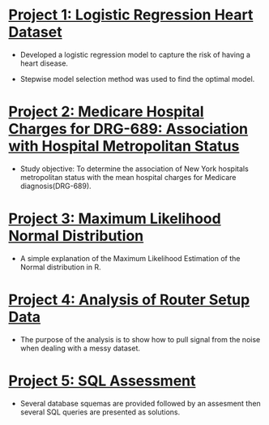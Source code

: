 # [Project 1: Logistic Regression Heart Dataset](https://github.com/gustavofernandezlembert/Logistic-Regression-Heart-Data-/blob/master/Heart.pdf)

* Developed a logistic regression model to capture the risk of having a heart disease. 

* Stepwise model selection method was used to find the optimal model. 

# [Project 2: Medicare Hospital Charges for DRG-689: Association with Hospital Metropolitan Status ](https://github.com/gustavofernandezlembert/Medicare-Hospital-Charges-)

* Study objective: To determine the association of New York hospitals metropolitan status with the mean hospital charges for Medicare diagnosis(DRG-689). 

# [Project 3: Maximum Likelihood Normal Distribution](https://gustavofernandezlembert.github.io/Maximum-Likelihood/)

* A simple explanation of the Maximum Likelihood Estimation of the Normal distribution in R.

# [Project 4: Analysis of Router Setup Data](https://github.com/gustavofernandezlembert/Analysis-Router-Setup)

* The purpose of the analysis is to show how to pull signal from the noise when dealing with a messy dataset.

# [Project 5: SQL Assessment](https://github.com/gustavofernandezlembert/Example_of_SQL_Querys)

* Several database squemas are provided followed by an assesment then several SQL queries are presented as solutions.


